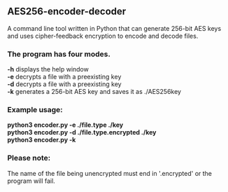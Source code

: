 ## AES256-encoder-decoder
A command line tool written in Python that can generate 256-bit AES keys and uses cipher-feedback encryption to encode and decode files.

### The program has four modes.
**-h**    displays the help window  
**-e**    decrypts a file with a preexisting key  
**-d**    decrypts a file with a preexisting key  
**-k**    generates a 256-bit AES key and saves it as ./AES256key  

### Example usage:
**python3 encoder.py -e ./file.type ./key**  
**python3 encoder.py -d ./file.type.encrypted ./key**  
**python3 encoder.py -k**  

### Please note: 
The name of the file being unencrypted must end in '.encrypted' or the program will fail.
